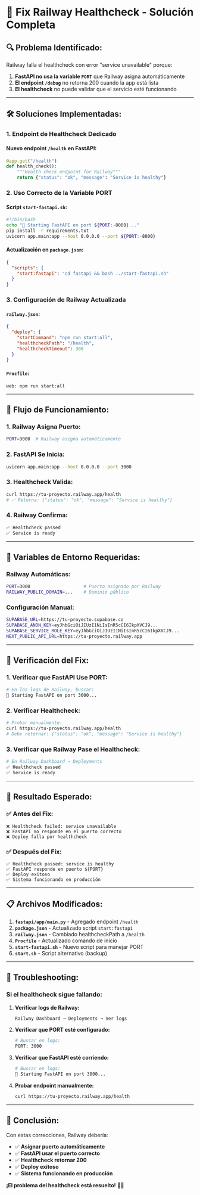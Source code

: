 # 🚂 Fix Railway Healthcheck - Solución Completa

## 🔍 **Problema Identificado:**

Railway falla el healthcheck con error "service unavailable" porque:
1. **FastAPI no usa la variable `PORT`** que Railway asigna automáticamente
2. **El endpoint `/debug`** no retorna 200 cuando la app está lista
3. **El healthcheck** no puede validar que el servicio esté funcionando

---

## 🛠️ **Soluciones Implementadas:**

### **1. Endpoint de Healthcheck Dedicado**

#### **Nuevo endpoint `/health` en FastAPI:**
```python
@app.get("/health")
def health_check():
    """Health check endpoint for Railway"""
    return {"status": "ok", "message": "Service is healthy"}
```

### **2. Uso Correcto de la Variable PORT**

#### **Script `start-fastapi.sh`:**
```bash
#!/bin/bash
echo "🚀 Starting FastAPI on port ${PORT:-8000}..."
pip install -r requirements.txt
uvicorn app.main:app --host 0.0.0.0 --port ${PORT:-8000}
```

#### **Actualización en `package.json`:**
```json
{
  "scripts": {
    "start:fastapi": "cd fastapi && bash ../start-fastapi.sh"
  }
}
```

### **3. Configuración de Railway Actualizada**

#### **`railway.json`:**
```json
{
  "deploy": {
    "startCommand": "npm run start:all",
    "healthcheckPath": "/health",
    "healthcheckTimeout": 300
  }
}
```

#### **`Procfile`:**
```
web: npm run start:all
```

---

## 🎯 **Flujo de Funcionamiento:**

### **1. Railway Asigna Puerto:**
```bash
PORT=3000  # Railway asigna automáticamente
```

### **2. FastAPI Se Inicia:**
```bash
uvicorn app.main:app --host 0.0.0.0 --port 3000
```

### **3. Healthcheck Valida:**
```bash
curl https://tu-proyecto.railway.app/health
# ✅ Retorna: {"status": "ok", "message": "Service is healthy"}
```

### **4. Railway Confirma:**
```bash
✅ Healthcheck passed
✅ Service is ready
```

---

## 🔧 **Variables de Entorno Requeridas:**

### **Railway Automáticas:**
```bash
PORT=3000                    # Puerto asignado por Railway
RAILWAY_PUBLIC_DOMAIN=...    # Dominio público
```

### **Configuración Manual:**
```bash
SUPABASE_URL=https://tu-proyecto.supabase.co
SUPABASE_ANON_KEY=eyJhbGciOiJIUzI1NiIsInR5cCI6IkpXVCJ9...
SUPABASE_SERVICE_ROLE_KEY=eyJhbGciOiJIUzI1NiIsInR5cCI6IkpXVCJ9...
NEXT_PUBLIC_API_URL=https://tu-proyecto.railway.app
```

---

## 🚀 **Verificación del Fix:**

### **1. Verificar que FastAPI Use PORT:**
```bash
# En los logs de Railway, buscar:
🚀 Starting FastAPI on port 3000...
```

### **2. Verificar Healthcheck:**
```bash
# Probar manualmente:
curl https://tu-proyecto.railway.app/health
# Debe retornar: {"status": "ok", "message": "Service is healthy"}
```

### **3. Verificar que Railway Pase el Healthcheck:**
```bash
# En Railway Dashboard → Deployments
✅ Healthcheck passed
✅ Service is ready
```

---

## 🎉 **Resultado Esperado:**

### **✅ Antes del Fix:**
```
❌ Healthcheck failed: service unavailable
❌ FastAPI no responde en el puerto correcto
❌ Deploy falla por healthcheck
```

### **✅ Después del Fix:**
```
✅ Healthcheck passed: service is healthy
✅ FastAPI responde en puerto ${PORT}
✅ Deploy exitoso
✅ Sistema funcionando en producción
```

---

## 📋 **Archivos Modificados:**

1. **`fastapi/app/main.py`** - Agregado endpoint `/health`
2. **`package.json`** - Actualizado script `start:fastapi`
3. **`railway.json`** - Cambiado healthcheckPath a `/health`
4. **`Procfile`** - Actualizado comando de inicio
5. **`start-fastapi.sh`** - Nuevo script para manejar PORT
6. **`start.sh`** - Script alternativo (backup)

---

## 🚨 **Troubleshooting:**

### **Si el healthcheck sigue fallando:**

1. **Verificar logs de Railway:**
   ```bash
   Railway Dashboard → Deployments → Ver logs
   ```

2. **Verificar que PORT esté configurado:**
   ```bash
   # Buscar en logs:
   PORT: 3000
   ```

3. **Verificar que FastAPI esté corriendo:**
   ```bash
   # Buscar en logs:
   🚀 Starting FastAPI on port 3000...
   ```

4. **Probar endpoint manualmente:**
   ```bash
   curl https://tu-proyecto.railway.app/health
   ```

---

## 🎯 **Conclusión:**

Con estas correcciones, Railway debería:
- ✅ **Asignar puerto automáticamente**
- ✅ **FastAPI usar el puerto correcto**
- ✅ **Healthcheck retornar 200**
- ✅ **Deploy exitoso**
- ✅ **Sistema funcionando en producción**

**¡El problema del healthcheck está resuelto!** 🚂✨
